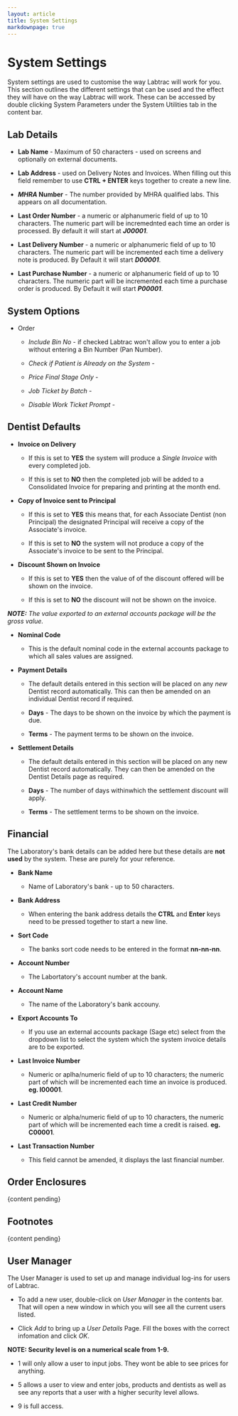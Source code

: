```yaml
---
layout: article
title: System Settings
markdownpage: true
---
```

# System Settings

System settings are used to customise the way Labtrac will work for you. This section outlines the different settings that can be used and the effect they will have on the way Labtrac will work. These can be accessed by double clicking System Parameters under the System Utilities tab in the content bar.

<a class="offset" name="2.1"></a>

## Lab Details

+ **Lab Name** - Maximum of 50 characters - used on screens and optionally on external documents.


+ **Lab Address** - used on Delivery Notes and Invoices. When filling out this field remember to use **CTRL + ENTER** keys together to create a new line.


+ ***MHRA* Number** - The number provided by MHRA qualified labs. This appears on all documentation.


+ **Last Order Number** - a numeric or alphanumeric field of up to 10 characters. The numeric part will be incremednted each time an order is processed. By default it will start at ***J00001***.


+ **Last Delivery Number** - a numeric or alphanumeric field of up to 10 characters. The numeric part will be incremented each time a delivery note is produced. By Default it will start ***D00001***.


+ **Last Purchase Number** - a numeric or alphanumeric field of up to 10 characters. The numeric part will be incremented each time a purchase order is produced. By Default it will start ***P00001***.

<a class="offset" name="2.2"></a>

## System Options

+ Order

	- *Include Bin No* -  if checked Labtrac won't allow you to enter a job without entering a Bin Number (Pan Number).

	- *Check if Patient is Already on the System* - 

	- *Price Final Stage Only* - 

	- *Job Ticket by Batch* -

	- *Disable Work Ticket Prompt* -


<a class="offset" name="2.3"></a>

## Dentist Defaults

+ **Invoice on Delivery** 

	- If this is set to **YES** the system will produce a *Single Invoice* with every completed job.

	- If this is set to **NO** then the completed job will be added to a Consolidated Invoice for preparing and printing at the month end.


+ **Copy of Invoice sent to Principal**

	- If this is set to **YES** this means that, for each Associate Dentist (non Principal) the designated Principal will receive a copy of the Associate's invoice.

	- If this is set to **NO** the system will not produce a copy of the Associate's invoice to be sent to the Principal.

+ **Discount Shown on Invoice** 

	- If this is set to **YES** then the value of of the discount offered will be shown on the invoice.

	- If this is set to **NO** the discount will not be shown on the invoice.

***NOTE:***  *The value exported to an external accounts package will be the gross value.*

+ **Nominal Code**

	- This is the default nominal code in the external accounts package to which all sales values are assigned.

+ **Payment Details**

	- The default details entered in this section will be placed on any *new* Dentist record automatically. This can then be amended on an individual Dentist record if required.

	- **Days** - The days to be shown on the invoice by which the payment is due.

	- **Terms** - The payment terms to be shown on the invoice.

+ **Settlement Details** 

	- The default details entered in this section will be placed on any new Dentist record automatically. They can then be amended on the Dentist Details page as required.

	- **Days** - The number of days withinwhich the settlement discount will apply.

	- **Terms** - The settlement terms to be shown on the invoice.


<a class="offset" name="2.4"></a>

## Financial

The Laboratory's bank details can be added here but these details are **not used** by the system. These are purely for your reference.

+ **Bank Name** 

	- Name of Laboratory's bank - up to 50 characters.

+ **Bank Address**

	- When entering the bank address details the **CTRL** and **Enter** keys need to be pressed together to start a new line.

+ **Sort Code** 

	- The banks sort code needs to be entered in the format **nn-nn-nn**.

+ **Account Number** 

	- The Labortatory's account number at the bank.

+ **Account Name**

	- The name of the Laboratory's bank accouny.

+ **Export Accounts To**

	- If you use an external accounts package (Sage etc) select from the dropdown list to select the system which the system invoice details are to be exported.

+ **Last Invoice Number**

	- Numeric or aplha/numeric field of up to 10 characters; the numeric part of which will be incremented each time an invoice is produced. **eg. I00001**.

+ **Last Credit Number** 

	- Numeric or alpha/numeric field of up to 10 characters, the numeric part of which will be incremented each time a credit is raised. **eg. C00001**.

+ **Last Transaction Number**

	- This field cannot be amended, it displays the last financial number.

<a class="offset" name="2.5"></a>

## Order Enclosures
{content pending}


<a class="offset" name="2.6"></a>

## Footnotes
{content pending}

<a class="offset" name="2.7"></a>

## User Manager

The User Manager is used to set up and manage individual log-ins for users of Labtrac. 

+ To add a new user, double-click on *User Manager* in the contents bar. That will open a new window in which you will see all the current users listed.

+ Click *Add* to bring up a *User Details* Page. Fill the boxes with the correct infomation and click *OK*.

**NOTE: Security level is on a numerical scale from 1-9.**

+ 1 will only allow a user to input jobs. They wont be able to see prices for anything.

+ 5 allows a user to view and enter jobs, products and dentists as well as see any reports that a user with a higher security level allows. 

+ 9 is full access.
